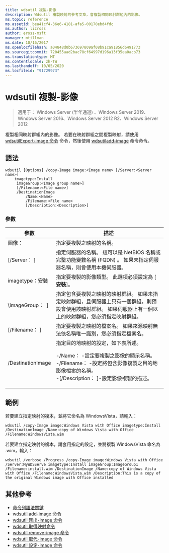 ```yaml
---
title: wdsutil 複製-影像
description: Wdsutil 複製映射的參考文章，會複製相同映射群組內的影像。
ms.topic: reference
ms.assetid: bea41cf4-36e6-4181-afa5-00170ebd4fdc
ms.author: lizross
author: eross-msft
manager: mtillman
ms.date: 10/16/2017
ms.openlocfilehash: a04848d0b673697809af08b91ca91856d6491773
ms.sourcegitcommit: 720455aad2bac78cf64997d196a13f35ea0acb73
ms.translationtype: MT
ms.contentlocale: zh-TW
ms.lasthandoff: 10/05/2020
ms.locfileid: "91729973"
---
```

# <a name="wdsutil-copy-image"></a>wdsutil 複製-影像

> 適用于： Windows Server (半年通道) 、Windows Server 2019、Windows Server 2016、Windows Server 2012 R2、Windows Server 2012

複製相同映射群組內的影像。 若要在映射群組之間複製映射，請使用 [wdsutilExport-image 命令](wdsutil-export-image.md) 命令，然後使用 [wdsutiladd-image](wdsutil-add-image.md) 命令命令。

## <a name="syntax"></a>語法
```
wdsutil [Options] /copy-Image image:<Image name> [/Server:<Server name>]
    imagetype:Install
     imageGroup:<Image group name>]
     [/Filename:<File name>]
     /DestinationImage
         /Name:<Name>
         /Filename:<File name>
         [/Description:<Description>]
```
### <a name="parameters"></a>參數
|參數|描述|
|-------|--------|
| 圖像：<Image name>|指定要複製之映射的名稱。|
|[/Server： <Server name> ]|指定伺服器的名稱。 這可以是 NetBIOS 名稱或完整功能變數名稱 (FQDN) 。 如果未指定伺服器名稱，則會使用本機伺服器。|
| imagetype：安裝|指定要複製的影像類型。 此選項必須設定為 [ **安裝**]。|
|\imageGroup： <Image group name> ]|指定包含要複製之映射的映射群組。 如果未指定映射群組，且伺服器上只有一個群組，則預設會使用該映射群組。 如果伺服器上有一個以上的映射群組，您必須指定映射群組。|
|[/Filename： <Filename> ]|指定要複製之映射的檔案名。 如果來源映射無法依名稱唯一識別，您必須指定檔案名。|
|/DestinationImage|指定目的地映射的設定，如下表所述。<p>-/Name： <Name> -設定要複製之影像的顯示名稱。<br />-/Filename： <Filename> -設定將包含影像複製之目的地影像檔案的名稱。<br />-[/Description： <Description>]-設定影像複製的描述。|
## <a name="examples"></a>範例
若要建立指定映射的複本，並將它命名為 WindowsVista，請輸入：
```
wdsutil /copy-Image image:Windows Vista with Office imagetype:Install /DestinationImage /Name:copy of Windows Vista with Office /Filename:WindowsVista.wim
```
若要建立指定映射的複本，請套用指定的設定，並將複製 WindowsVista 命名為 .wim，輸入：
```
wdsutil /verbose /Progress /copy-Image image:Windows Vista with Office /Server:MyWDSServe imagetype:Install imageGroup:ImageGroup1
/Filename:install.wim /DestinationImage /Name:copy of Windows Vista with Office /Filename:WindowsVista.wim /Description:This is a copy of the original Windows image with Office installed
```
## <a name="additional-references"></a>其他參考
- [命令列語法關鍵](command-line-syntax-key.md)
- [wdsutil add-image 命令](wdsutil-add-image.md)
- [wdsutil 匯出-image 命令](wdsutil-export-image.md)
- [wdsutil 取得映射命令](wdsutil-get-image.md)
- [wdsutil remove-image 命令](wdsutil-remove-image.md)
- [wdsutil 取代-image 命令](wdsutil-replace-image.md)
- [wdsutil 設定-image 命令](wdsutil-set-image.md)
